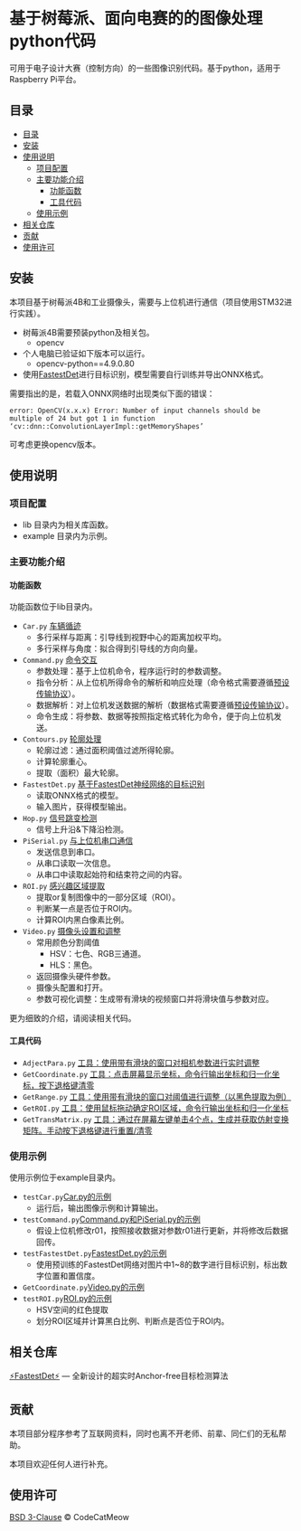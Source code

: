 # 基于树莓派、面向电赛的的图像处理python代码

可用于电子设计大赛（控制方向）的一些图像识别代码。基于python，适用于Raspberry Pi平台。

## 目录

<!-- @import "[TOC]" {cmd="toc" depthFrom=2 depthTo=6 orderedList=false} -->

<!-- code_chunk_output -->

- [目录](#目录)
- [安装](#安装)
- [使用说明](#使用说明)
  - [项目配置](#项目配置)
  - [主要功能介绍](#主要功能介绍)
    - [功能函数](#功能函数)
    - [工具代码](#工具代码)
  - [使用示例](#使用示例)
- [相关仓库](#相关仓库)
- [贡献](#贡献)
- [使用许可](#使用许可)

<!-- /code_chunk_output -->

## 安装

本项目基于树莓派4B和工业摄像头，需要与上位机进行通信（项目使用STM32进行实践）。

- 树莓派4B需要预装python及相关包。
  - opencv
- 个人电脑已验证如下版本可以运行。
  - opencv-python==4.9.0.80
- 使用[FastestDet](https://github.com/dog-qiuqiu/FastestDet)进行目标识别，模型需要自行训练并导出ONNX格式。

需要指出的是，若载入ONNX网络时出现类似下面的错误：

```
error: OpenCV(x.x.x) Error: Number of input channels should be multiple of 24 but got 1 in function ‘cv::dnn::ConvolutionLayerImpl::getMemoryShapes’
```

可考虑更换opencv版本。

## 使用说明

### 项目配置

- lib 目录内为相关库函数。
- example 目录内为示例。

### 主要功能介绍

#### 功能函数

功能函数位于lib目录内。

- `Car.py` [车辆循迹](lib/Car.py)
  - 多行采样与距离：引导线到视野中心的距离加权平均。
  - 多行采样与角度：拟合得到引导线的方向向量。
- `Command.py` [命令交互](lib/Command.py)
  - 参数处理：基于上位机命令，程序运行时的参数调整。
  - 指令分析：从上位机所得命令的解析和响应处理（命令格式需要遵循[预设传输协议](lib/command%E4%BC%A0%E8%BE%93%E5%8D%8F%E8%AE%AE.txt)）。
  - 数据解析：对上位机发送数据的解析（数据格式需要遵循[预设传输协议](lib/command%E4%BC%A0%E8%BE%93%E5%8D%8F%E8%AE%AE.txt)）。
  - 命令生成：将参数、数据等按照指定格式转化为命令，便于向上位机发送。
- `Contours.py` [轮廓处理](lib/Contours.py)
  - 轮廓过滤：通过面积阈值过滤所得轮廓。
  - 计算轮廓重心。
  - 提取（面积）最大轮廓。
- `FastestDet.py` [基于FastestDet神经网络的目标识别](lib/FastestDet.py)
  - 读取ONNX格式的模型。
  - 输入图片，获得模型输出。
- `Hop.py` [信号跳变检测](lib/Hop.py)
  - 信号上升沿&下降沿检测。
- `PiSerial.py` [与上位机串口通信](lib/PiSerial.py)
  - 发送信息到串口。
  - 从串口读取一次信息。
  - 从串口中读取起始符和结束符之间的内容。
- `ROI.py` [感兴趣区域提取](lib/ROI.py)
  - 提取or复制图像中的一部分区域（ROI）。
  - 判断某一点是否位于ROI内。
  - 计算ROI内黑白像素比例。
- `Video.py` [摄像头设置和调整](lib/Video.py)
  - 常用颜色分割阈值
    - HSV：七色、RGB三通道。
    - HLS：黑色。
  - 返回摄像头硬件参数。
  - 摄像头配置和打开。
  - 参数可视化调整：生成带有滑块的视频窗口并将滑块值与参数对应。

更为细致的介绍，请阅读相关代码。

#### 工具代码

- `AdjectPara.py` [工具：使用带有滑块的窗口对相机参数进行实时调整](AdjectPara.py)
- `GetCoordinate.py` [工具：点击屏幕显示坐标，命令行输出坐标和归一化坐标，按下退格键清零](GetCoordinate.py)
- `GetRange.py` [工具：使用带有滑块的窗口对阈值进行调整（以黑色提取为例）](GetRange.py)
- `GetROI.py` [工具：使用鼠标拖动确定ROI区域，命令行输出坐标和归一化坐标](GetROI.py)
- `GetTransMatrix.py` [工具：通过在屏幕左键单击4个点，生成并获取仿射变换矩阵。手动按下退格键进行重置/清零](GetTransMatrix.py)

### 使用示例

使用示例位于example目录内。

- `testCar.py`[Car.py的示例](example/testCar.py)
  - 运行后，输出图像示例和计算输出。
- `testCommand.py`[Command.py和PiSerial.py的示例](example/testCommand.py)
  - 假设上位机修改r01，按照接收数据对参数r01进行更新，并将修改后数据回传。
- `testFastestDet.py`[FastestDet.py的示例](example/testFastestDet.py)
  - 使用预训练的FastestDet网络对图片中1~8的数字进行目标识别，标出数字位置和置信度。
- `GetCoordinate.py`[Video.py的示例](GetCoordinate.py)
- `testROI.py`[ROI.py的示例](example/testROI.py)
  - HSV空间的红色提取
  - 划分ROI区域并计算黑白比例、判断点是否位于ROI内。

## 相关仓库

[⚡FastestDet⚡](https://github.com/dog-qiuqiu/FastestDet?tab=readme-ov-file) — 全新设计的超实时Anchor-free目标检测算法

## 贡献

本项目部分程序参考了互联网资料，同时也离不开老师、前辈、同仁们的无私帮助。

本项目欢迎任何人进行补充。

## 使用许可

[BSD 3-Clause](LICENSE) © CodeCatMeow
